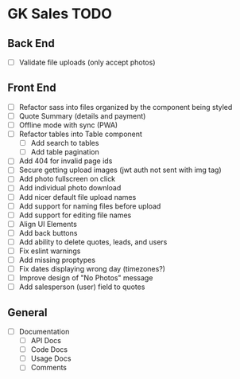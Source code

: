 # GK Sales TODO

## Back End

- [ ] Validate file uploads (only accept photos)

## Front End

- [ ] Refactor sass into files organized by the component being styled
- [ ] Quote Summary (details and payment)
- [ ] Offline mode with sync (PWA)
- [ ] Refactor tables into Table component
  - [ ] Add search to tables
  - [ ] Add table pagination
- [ ] Add 404 for invalid page ids
- [ ] Secure getting upload images (jwt auth not sent with img tag)
- [ ] Add photo fullscreen on click
- [ ] Add individual photo download
- [ ] Add nicer default file upload names
- [ ] Add support for naming files before upload
- [ ] Add support for editing file names
- [ ] Align UI Elements
- [ ] Add back buttons
- [ ] Add ability to delete quotes, leads, and users
- [ ] Fix eslint warnings
- [ ] Add missing proptypes
- [ ] Fix dates displaying wrong day (timezones?)
- [ ] Improve design of "No Photos" message
- [ ] Add salesperson (user) field to quotes

## General

- [ ] Documentation
  - [ ] API Docs
  - [ ] Code Docs
  - [ ] Usage Docs
  - [ ] Comments
